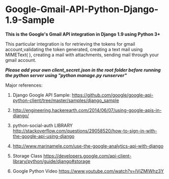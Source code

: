 # Google-Gmail-API-Python-Django-1.9-Sample

<b>This is the Google's Gmail API integration in Django 1.9 using Python 3+</b>

This particular integration is for retrieving the tokens for gmail account,validating the token generated, creating a text mail using MIMEText( ), creating a mail with attachments, sending mail through your gmail account.

<b><i>Please add your own client_secret.json in the root folder before running the python server using "python manage.py runserver"</b></i>

Major references:

1. Django Google API Sample:
https://github.com/google/google-api-python-client/tree/master/samples/django_sample

2. http://engineering.hackerearth.com/2014/06/07/using-google-apis-in-django/

3. python-social-auth LIBRARY
http://stackoverflow.com/questions/29058520/how-to-sign-in-with-the-google-api-using-django

4. http://www.marinamele.com/use-the-google-analytics-api-with-django

5. Storage Class
https://developers.google.com/api-client-library/python/guide/django#storage

6. Google Python Video
https://www.youtube.com/watch?v=IVjZMIWhz3Y
